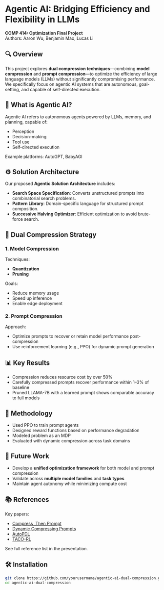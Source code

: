 # Agentic AI: Bridging Efficiency and Flexibility in LLMs

**COMP 414: Optimization Final Project**  
Authors: Aaron Wu, Benjamin Mao, Lucas Li  

## 🔍 Overview

This project explores **dual compression techniques**—combining **model compression** and **prompt compression**—to optimize the efficiency of large language models (LLMs) without significantly compromising performance. We specifically focus on agentic AI systems that are autonomous, goal-setting, and capable of self-directed execution.

## 🧠 What is Agentic AI?

Agentic AI refers to autonomous agents powered by LLMs, memory, and planning, capable of:
- Perception
- Decision-making
- Tool use
- Self-directed execution

Example platforms: AutoGPT, BabyAGI

## ⚙️ Solution Architecture

Our proposed **Agentic Solution Architecture** includes:
- **Search Space Specification**: Converts unstructured prompts into combinatorial search problems.
- **Pattern Library**: Domain-specific language for structured prompt composition.
- **Successive Halving Optimizer**: Efficient optimization to avoid brute-force search.

## 🧩 Dual Compression Strategy

### 1. Model Compression
Techniques:
- **Quantization**
- **Pruning**

Goals:
- Reduce memory usage
- Speed up inference
- Enable edge deployment

### 2. Prompt Compression
Approach:
- Optimize prompts to recover or retain model performance post-compression
- Use reinforcement learning (e.g., PPO) for dynamic prompt generation

## 📊 Key Results

- Compression reduces resource cost by over 50%
- Carefully compressed prompts recover performance within 1–3% of baseline
- Pruned LLAMA-7B with a learned prompt shows comparable accuracy to full models

## 🧪 Methodology

- Used PPO to train prompt agents
- Designed reward functions based on performance degradation
- Modeled problem as an MDP
- Evaluated with dynamic compression across task domains

## 🔮 Future Work

- Develop a **unified optimization framework** for both model and prompt compression
- Validate across **multiple model families** and **task types**
- Maintain agent autonomy while minimizing compute cost

## 📚 References

Key papers:
- [Compress, Then Prompt](https://doi.org/10.48550/arXiv.2305.11186)
- [Dynamic Compressing Prompts](https://doi.org/10.48550/arXiv.2504.11004)
- [AutoPDL](https://doi.org/10.48550/arXiv.2504.04365)
- [TACO-RL](https://doi.org/10.48550/arXiv.2409.13035)

See full reference list in the presentation.

## 🛠️ Installation

```bash
git clone https://github.com/yourusername/agentic-ai-dual-compression.git
cd agentic-ai-dual-compression
